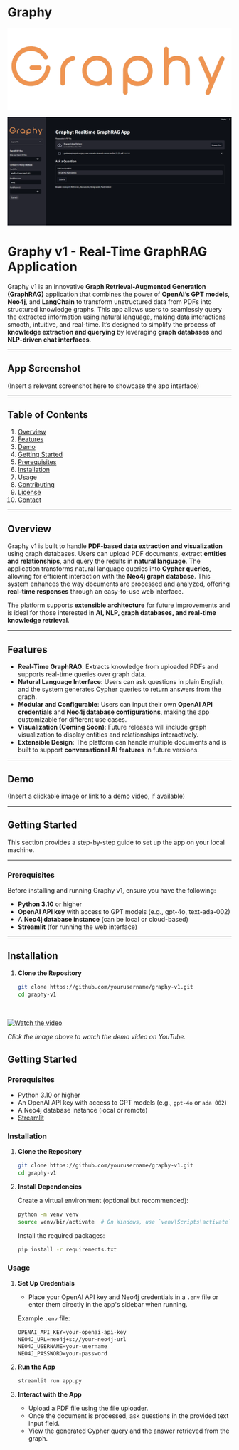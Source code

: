 # Graphy

![Graphy Logo](./logo.png)

![App Screenshot](./sct.png)


# **Graphy v1 - Real-Time GraphRAG Application**

Graphy v1 is an innovative **Graph Retrieval-Augmented Generation (GraphRAG)** application that combines the power of **OpenAI’s GPT models**, **Neo4j**, and **LangChain** to transform unstructured data from PDFs into structured knowledge graphs. This app allows users to seamlessly query the extracted information using natural language, making data interactions smooth, intuitive, and real-time. It’s designed to simplify the process of **knowledge extraction and querying** by leveraging **graph databases** and **NLP-driven chat interfaces**.

---

## **App Screenshot**

(Insert a relevant screenshot here to showcase the app interface)

---

## **Table of Contents**

1. [Overview](#overview)  
2. [Features](#features)  
3. [Demo](#demo)  
4. [Getting Started](#getting-started)  
5. [Prerequisites](#prerequisites)  
6. [Installation](#installation)  
7. [Usage](#usage)  
8. [Contributing](#contributing)  
9. [License](#license)  
10. [Contact](#contact)

---

## **Overview**

Graphy v1 is built to handle **PDF-based data extraction and visualization** using graph databases. Users can upload PDF documents, extract **entities and relationships**, and query the results in **natural language**. The application transforms natural language queries into **Cypher queries**, allowing for efficient interaction with the **Neo4j graph database**. This system enhances the way documents are processed and analyzed, offering **real-time responses** through an easy-to-use web interface.

The platform supports **extensible architecture** for future improvements and is ideal for those interested in **AI, NLP, graph databases, and real-time knowledge retrieval**.

---

## **Features**

- **Real-Time GraphRAG**: Extracts knowledge from uploaded PDFs and supports real-time queries over graph data.
- **Natural Language Interface**: Users can ask questions in plain English, and the system generates Cypher queries to return answers from the graph.
- **Modular and Configurable**: Users can input their own **OpenAI API credentials** and **Neo4j database configurations**, making the app customizable for different use cases.
- **Visualization (Coming Soon)**: Future releases will include graph visualization to display entities and relationships interactively.
- **Extensible Design**: The platform can handle multiple documents and is built to support **conversational AI features** in future versions.

---

## **Demo**

(Insert a clickable image or link to a demo video, if available)

---

## **Getting Started**

This section provides a step-by-step guide to set up the app on your local machine.

---

### **Prerequisites**

Before installing and running Graphy v1, ensure you have the following:

- **Python 3.10** or higher  
- **OpenAI API key** with access to GPT models (e.g., gpt-4o, text-ada-002)  
- A **Neo4j database instance** (can be local or cloud-based)  
- **Streamlit** (for running the web interface)

---

## **Installation**

1. **Clone the Repository**

   ```bash
   git clone https://github.com/yourusername/graphy-v1.git
   cd graphy-v1




[![Watch the video](https://img.youtube.com/vi/odtGLUPXqfs/hqdefault.jpg)](https://youtu.be/odtGLUPXqfs)


*Click the image above to watch the demo video on YouTube.*

## Getting Started

### Prerequisites

- Python 3.10 or higher
- An OpenAI API key with access to GPT models (e.g., `gpt-4o` or `ada 002`)
- A Neo4j database instance (local or remote)
- [Streamlit](https://streamlit.io/)

### Installation

1. **Clone the Repository**

   ```bash
   git clone https://github.com/yourusername/graphy-v1.git
   cd graphy-v1
   ```

2. **Install Dependencies**

   Create a virtual environment (optional but recommended):

   ```bash
   python -m venv venv
   source venv/bin/activate  # On Windows, use `venv\Scripts\activate`
   ```

   Install the required packages:

   ```bash
   pip install -r requirements.txt
   ```

### Usage

1. **Set Up Credentials**

   - Place your OpenAI API key and Neo4j credentials in a `.env` file or enter them directly in the app's sidebar when running.

   Example `.env` file:

   ```env
   OPENAI_API_KEY=your-openai-api-key
   NEO4J_URL=neo4j+s://your-neo4j-url
   NEO4J_USERNAME=your-username
   NEO4J_PASSWORD=your-password
   ```

2. **Run the App**

   ```bash
   streamlit run app.py
   ```

3. **Interact with the App**

   - Upload a PDF file using the file uploader.
   - Once the document is processed, ask questions in the provided text input field.
   - View the generated Cypher query and the answer retrieved from the graph.





